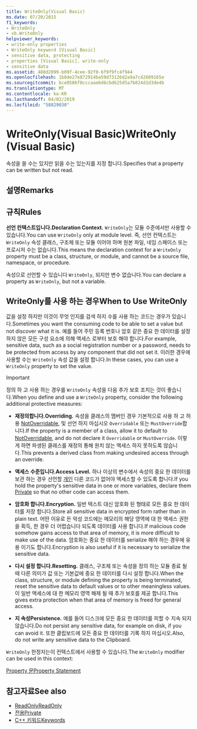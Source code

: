 ```yaml
---
title: WriteOnly(Visual Basic)
ms.date: 07/20/2015
f1_keywords:
- WriteOnly
- vb.WriteOnly
helpviewer_keywords:
- write-only properties
- WriteOnly keyword [Visual Basic]
- sensitive data, protecting
- properties [Visual Basic], write-only
- sensitive data
ms.assetid: 488d2899-b09f-4cee-92f0-6f9f9fc4f944
ms.openlocfilehash: 1b8de27e872914ba59d73126d2a9a7c42609165e
ms.sourcegitcommit: bce0586f0cccaae6d6cbd625d5a7b824d1d3de4b
ms.translationtype: MT
ms.contentlocale: ko-KR
ms.lasthandoff: 04/02/2019
ms.locfileid: "58829030"
---
```

# <a name="writeonly-visual-basic"></a><span data-ttu-id="98965-102">WriteOnly(Visual Basic)</span><span class="sxs-lookup"><span data-stu-id="98965-102">WriteOnly (Visual Basic)</span></span>
<span data-ttu-id="98965-103">속성을 쓸 수는 있지만 읽을 수는 있는지를 지정 합니다.</span><span class="sxs-lookup"><span data-stu-id="98965-103">Specifies that a property can be written but not read.</span></span>  
  
## <a name="remarks"></a><span data-ttu-id="98965-104">설명</span><span class="sxs-lookup"><span data-stu-id="98965-104">Remarks</span></span>  
  
## <a name="rules"></a><span data-ttu-id="98965-105">규칙</span><span class="sxs-lookup"><span data-stu-id="98965-105">Rules</span></span>  
 <span data-ttu-id="98965-106">**선언 컨텍스트입니다.**</span><span class="sxs-lookup"><span data-stu-id="98965-106">**Declaration Context.**</span></span> <span data-ttu-id="98965-107">`WriteOnly`는 모듈 수준에서만 사용할 수 있습니다.</span><span class="sxs-lookup"><span data-stu-id="98965-107">You can use `WriteOnly` only at module level.</span></span> <span data-ttu-id="98965-108">즉, 선언 컨텍스트는 `WriteOnly` 속성 클래스, 구조체 또는 모듈 이어야 하며 원본 파일, 네임 스페이스 또는 프로시저 수는 없습니다.</span><span class="sxs-lookup"><span data-stu-id="98965-108">This means the declaration context for a `WriteOnly` property must be a class, structure, or module, and cannot be a source file, namespace, or procedure.</span></span>  
  
 <span data-ttu-id="98965-109">속성으로 선언할 수 있습니다 `WriteOnly`, 되지만 변수 없습니다.</span><span class="sxs-lookup"><span data-stu-id="98965-109">You can declare a property as `WriteOnly`, but not a variable.</span></span>  
  
## <a name="when-to-use-writeonly"></a><span data-ttu-id="98965-110">WriteOnly를 사용 하는 경우</span><span class="sxs-lookup"><span data-stu-id="98965-110">When to Use WriteOnly</span></span>  
 <span data-ttu-id="98965-111">값을 설정 하지만 이것이 무엇 인지를 검색 하지 수를 사용 하는 코드는 경우가 있습니다.</span><span class="sxs-lookup"><span data-stu-id="98965-111">Sometimes you want the consuming code to be able to set a value but not discover what it is.</span></span> <span data-ttu-id="98965-112">예를 들어 주민 등록 번호나 암호 같은 중요 한 데이터를 설정 하지 않은 모든 구성 요소에 의해 액세스 로부터 보호 해야 합니다.</span><span class="sxs-lookup"><span data-stu-id="98965-112">For example, sensitive data, such as a social registration number or a password, needs to be protected from access by any component that did not set it.</span></span> <span data-ttu-id="98965-113">이러한 경우에 사용할 수는 `WriteOnly` 속성 값을 설정 합니다.</span><span class="sxs-lookup"><span data-stu-id="98965-113">In these cases, you can use a `WriteOnly` property to set the value.</span></span>  
  
> [!IMPORTANT]
>  <span data-ttu-id="98965-114">정의 하 고 사용 하는 경우를 `WriteOnly` 속성을 다음 추가 보호 조치는 것이 좋습니다.</span><span class="sxs-lookup"><span data-stu-id="98965-114">When you define and use a `WriteOnly` property, consider the following additional protective measures:</span></span>  
  
-   <span data-ttu-id="98965-115">**재정의합니다.**</span><span class="sxs-lookup"><span data-stu-id="98965-115">**Overriding.**</span></span> <span data-ttu-id="98965-116">속성을 클래스의 멤버인 경우 기본적으로 사용 하 고 허용 [NotOverridable](../../../visual-basic/language-reference/modifiers/notoverridable.md), 및 선언 하지 마십시오 `Overridable` 또는 `MustOverride`합니다.</span><span class="sxs-lookup"><span data-stu-id="98965-116">If the property is a member of a class, allow it to default to [NotOverridable](../../../visual-basic/language-reference/modifiers/notoverridable.md), and do not declare it `Overridable` or `MustOverride`.</span></span> <span data-ttu-id="98965-117">이렇게 하면 파생된 클래스를 재정의 통해 원치 않는 액세스 하지 못하도록 않습니다.</span><span class="sxs-lookup"><span data-stu-id="98965-117">This prevents a derived class from making undesired access through an override.</span></span>  
  
-   <span data-ttu-id="98965-118">**액세스 수준입니다.**</span><span class="sxs-lookup"><span data-stu-id="98965-118">**Access Level.**</span></span> <span data-ttu-id="98965-119">하나 이상의 변수에서 속성의 중요 한 데이터를 보관 하는 경우 선언할 [개인](../../../visual-basic/language-reference/modifiers/private.md) 다른 코드가 없어야 액세스할 수 있도록 합니다.</span><span class="sxs-lookup"><span data-stu-id="98965-119">If you hold the property's sensitive data in one or more variables, declare them [Private](../../../visual-basic/language-reference/modifiers/private.md) so that no other code can access them.</span></span>  
  
-   <span data-ttu-id="98965-120">**암호화 합니다.**</span><span class="sxs-lookup"><span data-stu-id="98965-120">**Encryption.**</span></span> <span data-ttu-id="98965-121">일반 텍스트 대신 암호화 된 형태로 모든 중요 한 데이터를 저장 합니다.</span><span class="sxs-lookup"><span data-stu-id="98965-121">Store all sensitive data in encrypted form rather than in plain text.</span></span> <span data-ttu-id="98965-122">어떤 이유로 든 악성 코드에는 메모리의 해당 영역에 대 한 액세스 권한을 획득, 한 경우 더 어렵습니다 되도록 데이터를 사용 합니다.</span><span class="sxs-lookup"><span data-stu-id="98965-122">If malicious code somehow gains access to that area of memory, it is more difficult to make use of the data.</span></span> <span data-ttu-id="98965-123">암호화는 중요 한 데이터를 serialize 해야 하는 경우에 유용 이기도 합니다.</span><span class="sxs-lookup"><span data-stu-id="98965-123">Encryption is also useful if it is necessary to serialize the sensitive data.</span></span>  
  
-   <span data-ttu-id="98965-124">**다시 설정 합니다.**</span><span class="sxs-lookup"><span data-stu-id="98965-124">**Resetting.**</span></span> <span data-ttu-id="98965-125">클래스, 구조체 또는 속성을 정의 하는 모듈 종료 될 때 다른 의미가 값 또는 기본값에 중요 한 데이터를 다시 설정 합니다.</span><span class="sxs-lookup"><span data-stu-id="98965-125">When the class, structure, or module defining the property is being terminated, reset the sensitive data to default values or to other meaningless values.</span></span> <span data-ttu-id="98965-126">이 일반 액세스에 대 한 메모리 영역 해제 될 때 추가 보호를 제공 합니다.</span><span class="sxs-lookup"><span data-stu-id="98965-126">This gives extra protection when that area of memory is freed for general access.</span></span>  
  
-   <span data-ttu-id="98965-127">**지 속성**</span><span class="sxs-lookup"><span data-stu-id="98965-127">**Persistence.**</span></span> <span data-ttu-id="98965-128">예를 들어 디스크에 모든 중요 한 데이터를 피할 수 지속 되지 않습니다.</span><span class="sxs-lookup"><span data-stu-id="98965-128">Do not persist any sensitive data, for example on disk, if you can avoid it.</span></span> <span data-ttu-id="98965-129">또한 클립보드에 모든 중요 한 데이터를 기록 하지 마십시오.</span><span class="sxs-lookup"><span data-stu-id="98965-129">Also, do not write any sensitive data to the Clipboard.</span></span>  
  
 <span data-ttu-id="98965-130">`WriteOnly` 한정자는이 컨텍스트에서 사용할 수 있습니다.</span><span class="sxs-lookup"><span data-stu-id="98965-130">The `WriteOnly` modifier can be used in this context:</span></span>  
  
 [<span data-ttu-id="98965-131">Property 문</span><span class="sxs-lookup"><span data-stu-id="98965-131">Property Statement</span></span>](../../../visual-basic/language-reference/statements/property-statement.md)  
  
## <a name="see-also"></a><span data-ttu-id="98965-132">참고자료</span><span class="sxs-lookup"><span data-stu-id="98965-132">See also</span></span>

- [<span data-ttu-id="98965-133">ReadOnly</span><span class="sxs-lookup"><span data-stu-id="98965-133">ReadOnly</span></span>](../../../visual-basic/language-reference/modifiers/readonly.md)
- [<span data-ttu-id="98965-134">전용</span><span class="sxs-lookup"><span data-stu-id="98965-134">Private</span></span>](../../../visual-basic/language-reference/modifiers/private.md)
- [<span data-ttu-id="98965-135">C++ 키워드</span><span class="sxs-lookup"><span data-stu-id="98965-135">Keywords</span></span>](../../../visual-basic/language-reference/keywords/index.md)
